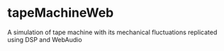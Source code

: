 # tapeMachineWeb
A simulation of tape machine with its mechanical fluctuations replicated using DSP and WebAudio
